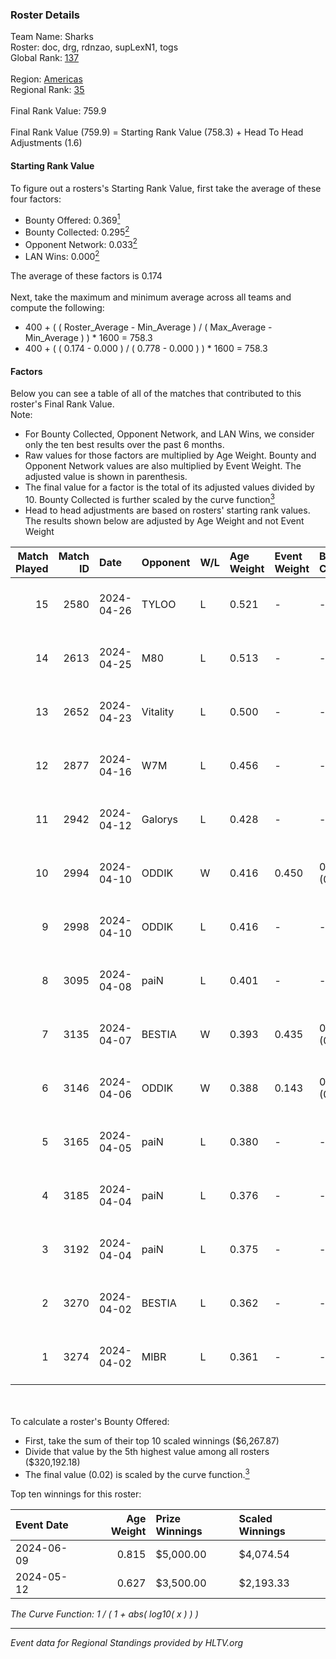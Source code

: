 ### Roster Details<br />
Team Name: Sharks<br />
Roster: doc, drg, rdnzao, supLexN1, togs<br />
Global Rank: [137](../standings_global.md)<br />
<br />
Region: [Americas]( ../standings_americas.md)<br />
Regional Rank: [35]( ../standings_americas.md)<br />
<br />
Final Rank Value:  759.9<br />
<br />
Final Rank Value (759.9) = Starting Rank Value (758.3) + Head To Head Adjustments (1.6)<br />

#### Starting Rank Value<br />
To figure out a rosters's Starting Rank Value, first take the average of these four factors:<br />
- Bounty Offered: 0.369[<sup>1</sup>](#table2)
- Bounty Collected: 0.295[<sup>2</sup>](#table1)
- Opponent Network: 0.033[<sup>2</sup>](#table1)
- LAN Wins: 0.000[<sup>2</sup>](#table1)

The average of these factors is 0.174<br />
<br />
Next, take the maximum and minimum average across all teams and compute the following:<br />
- 400 + ( ( Roster_Average - Min_Average ) / ( Max_Average - Min_Average ) ) * 1600 = 758.3
- 400 + ( ( 0.174 - 0.000 ) / ( 0.778 - 0.000 ) ) * 1600 = 758.3


#### Factors<br />
Below you can see a table of all of the matches that contributed to this roster's Final Rank Value.<br />
Note:<br />

- For Bounty Collected, Opponent Network, and LAN Wins, we consider only the ten best results over the past 6 months.
- Raw values for those factors are multiplied by Age Weight. Bounty and Opponent Network values are also multiplied by Event Weight. The adjusted value is shown in parenthesis.
- The final value for a factor is the total of its adjusted values divided by 10. Bounty Collected is further scaled by the curve function[<sup>3</sup>](#curveFunction)
- Head to head adjustments are based on rosters' starting rank values. The results shown below are adjusted by Age Weight and not Event Weight
<span id="table1"></span><br />


| Match Played | Match ID | Date       | Opponent | W/L | Age Weight | Event Weight | Bounty Collected | Opponent Network | LAN Wins  | H2H Adj. | Roster                            |
| -: | -: | :- | :- | :- | :- | :- | :- | :- | :- | -: | :- |
|           15 |     2580 | 2024-04-26 | TYLOO    | L   | 0.521      | -            | -                | -                | -         |    -8.13 | doc, drg, rdnzao, supLexN1, togs  |
|           14 |     2613 | 2024-04-25 | M80      | L   | 0.513      | -            | -                | -                | -         |    -1.14 | doc, drg, rdnzao, supLexN1, togs  |
|           13 |     2652 | 2024-04-23 | Vitality | L   | 0.500      | -            | -                | -                | -         |    -0.04 | doc, drg, rdnzao, supLexN1, togs  |
|           12 |     2877 | 2024-04-16 | W7M      | L   | 0.456      | -            | -                | -                | -         |    -5.96 | doc, drg, rdnzao, supLexN1, togs  |
|           11 |     2942 | 2024-04-12 | Galorys  | L   | 0.428      | -            | -                | -                | -         |    -4.47 | doc, drg, rdnzao, supLexN1, togs  |
|           10 |     2994 | 2024-04-10 | ODDIK    | W   | 0.416      | 0.450        | 0.099 (0.019)    | 0.805 (0.151)    | 0 (0.000) |     9.61 | doc, drg, lukiz, rdnzao, supLexN1 |
|            9 |     2998 | 2024-04-10 | ODDIK    | L   | 0.416      | -            | -                | -                | -         |    -3.50 | doc, drg, lukiz, rdnzao, supLexN1 |
|            8 |     3095 | 2024-04-08 | paiN     | L   | 0.401      | -            | -                | -                | -         |    -0.35 | doc, drg, rdnzao, supLexN1, togs  |
|            7 |     3135 | 2024-04-07 | BESTIA   | W   | 0.393      | 0.435        | 0.096 (0.016)    | 0.776 (0.133)    | 0 (0.000) |     9.64 | doc, drg, rdnzao, supLexN1, togs  |
|            6 |     3146 | 2024-04-06 | ODDIK    | W   | 0.388      | 0.143        | 0.099 (0.005)    | 0.805 (0.045)    | 0 (0.000) |     9.41 | doc, drg, gafolo, supLexN1, togs  |
|            5 |     3165 | 2024-04-05 | paiN     | L   | 0.380      | -            | -                | -                | -         |    -0.29 | doc, drg, gafolo, supLexN1, togs  |
|            4 |     3185 | 2024-04-04 | paiN     | L   | 0.376      | -            | -                | -                | -         |    -0.28 | doc, drg, gafolo, supLexN1, togs  |
|            3 |     3192 | 2024-04-04 | paiN     | L   | 0.375      | -            | -                | -                | -         |    -0.28 | doc, drg, gafolo, supLexN1, togs  |
|            2 |     3270 | 2024-04-02 | BESTIA   | L   | 0.362      | -            | -                | -                | -         |    -2.34 | doc, drg, rdnzao, supLexN1, togs  |
|            1 |     3274 | 2024-04-02 | MIBR     | L   | 0.361      | -            | -                | -                | -         |    -0.30 | doc, drg, rdnzao, supLexN1, togs  |

<br />
<span id="table2"></span><br />
To calculate a roster's Bounty Offered:<br />

- First, take the sum of their top 10 scaled winnings ($6,267.87)
- Divide that value by the 5th highest value among all rosters ($320,192.18)
- The final value (0.02) is scaled by the curve function.[<sup>3</sup>](#curveFunction)

Top ten winnings for this roster:<br />

| Event Date | Age Weight | Prize Winnings | Scaled Winnings |
| :- | -: | :- | :- |
| 2024-06-09 |      0.815 | $5,000.00      | $4,074.54       |
| 2024-05-12 |      0.627 | $3,500.00      | $2,193.33       |


<span id="curveFunction"></span>_The Curve Function: 1 / ( 1 + abs( log10( x ) ) )_<br />

---
_Event data for Regional Standings provided by HLTV.org_<br />
